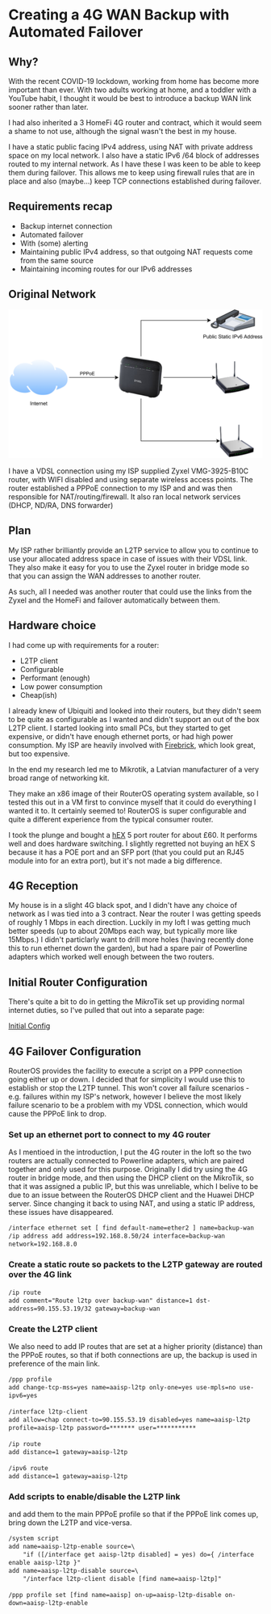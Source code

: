 # Creating a 4G WAN Backup with Automated Failover

## Why?

With the recent COVID-19 lockdown, working from home has become more important than ever. With two adults working at home, and a toddler with a YouTube habit, I thought it would be best to introduce a backup WAN link sooner rather than later.

I had also inherited a 3 HomeFi 4G router and contract, which it would seem a shame to not use, although the signal wasn't the best in my house.

I have a static public facing IPv4 address, using NAT with private address space on my local network. I also have a static IPv6 /64 block of addresses routed to my internal network. As I have these I was keen to be able to keep them during failover. This allows me to keep using firewall rules that are in place and also (maybe...) keep TCP connections established during failover.

## Requirements recap
* Backup internet connection
* Automated failover
* With (some) alerting
* Maintaining public IPv4 address, so that outgoing NAT requests come from the same source
* Maintaining incoming routes for our IPv6 addresses

## Original Network

![Original Network](images/InitialState.png)

I have a VDSL connection using my ISP supplied Zyxel VMG-3925-B10C router, with WIFI disabled and using separate wireless access points. The router established a PPPoE connection to my ISP and and was then responsible for NAT/routing/firewall. It also ran local network services (DHCP, ND/RA, DNS forwarder)

## Plan

My ISP rather brilliantly provide an L2TP service to allow you to continue to use your allocated address space in case of issues with their VDSL link. They also make it easy for you to use the Zyxel router in bridge mode so that you can assign the WAN addresses to another router.

As such, all I needed was another router that could use the links from the Zyxel and the HomeFi and failover automatically between them.

## Hardware choice

I had come up with requirements for a router:
* L2TP client
* Configurable
* Performant (enough)
* Low power consumption
* Cheap(ish)

I already knew of Ubiquiti and looked into their routers, but they didn't seem to be quite as configurable as I wanted and didn't support an out of the box L2TP client. I started looking into small PCs, but they started to get expensive, or didn't have enough ethernet ports, or had high power consumption. My ISP are heavily involved with [Firebrick](https://www.firebrick.co.uk/), which look great, but too expensive.

In the end my research led me to Mikrotik, a Latvian manufacturer of a very broad range of networking kit. 

They make an x86 image of their RouterOS operating system available, so I tested this out in a VM first to convince myself that it could do everything I wanted it to. It certainly seemed to! RouterOS is super configurable and quite a different experience from the typical consumer router.

I took the plunge and bought a [hEX](https://mikrotik.com/product/RB750Gr3) 5 port router for about £60. It performs well and does hardware switching. I slightly regretted not buying an hEX S because it has a POE port and an SFP port (that you could put an RJ45 module into for an extra port), but it's not made a big difference.

## 4G Reception

My house is in a slight 4G black spot, and I didn't have any choice of network as I was tied into a 3 contract. Near the router I was getting speeds of roughly 1 Mbps in each direction. Luckily in my loft I was getting much better speeds (up to about 20Mbps each way, but typically more like 15Mbps.) I didn't particlarly want to drill more holes (having recently done this to run ethernet down the garden), but had a spare pair of Powerline adapters which worked well enough between the two routers.

## Initial Router Configuration

There's quite a bit to do in getting the MikroTik set up providing normal internet duties, so I've pulled that out into a separate page:

[Initial Config](initial-config.md)

## 4G Failover Configuration

RouterOS provides the facility to execute a script on a PPP connection going either up or down. I decided that for simplicity I would use this to establish or stop the L2TP tunnel. This won't cover all failure scenarios - e.g. failures within my ISP's network, however I believe the most likely failure scenario to be a problem with my VDSL connection, which would cause the PPPoE link to drop.

### Set up an ethernet port to connect to my 4G router

As I mentioed in the introduction, I put the 4G router in the loft so the two routers are actually connected to Powerline adapters, which are paired together and only used for this purpose. Originally I did try using the 4G router in bridge mode, and then using the DHCP client on the MikroTik, so that it was assigned a public IP, but this was unreliable, which I belive to be due to an issue between the RouterOS DHCP client and the Huawei DHCP server. Since changing it back to using NAT, and using a static IP address, these issues have disappeared.

```
/interface ethernet set [ find default-name=ether2 ] name=backup-wan
/ip address add address=192.168.8.50/24 interface=backup-wan network=192.168.8.0
```

### Create a static route so packets to the L2TP gateway are routed over the 4G link
```
/ip route
add comment="Route l2tp over backup-wan" distance=1 dst-address=90.155.53.19/32 gateway=backup-wan
```

### Create the L2TP client

We also need to add IP routes that are set at a higher priority (distance) than the PPPoE routes, so that if both connections are up, the backup is used in preference of the main link.
```
/ppp profile
add change-tcp-mss=yes name=aaisp-l2tp only-one=yes use-mpls=no use-ipv6=yes

/interface l2tp-client
add allow=chap connect-to=90.155.53.19 disabled=yes name=aaisp-l2tp profile=aaisp-l2tp password=******* user=***********

/ip route
add distance=1 gateway=aaisp-l2tp

/ipv6 route
add distance=1 gateway=aaisp-l2tp
```

### Add scripts to enable/disable the L2TP link

and add them to the main PPPoE profile so that if the PPPoE link comes up, bring down the L2TP and vice-versa.
```
/system script
add name=aaisp-l2tp-enable source=\
    "if ([/interface get aaisp-l2tp disabled] = yes) do={ /interface enable aaisp-l2tp }"
add name=aaisp-l2tp-disable source=\
    "/interface l2tp-client disable [find name=aaisp-l2tp]"

/ppp profile set [find name=aaisp] on-up=aaisp-l2tp-disable on-down=aaisp-l2tp-enable
```
